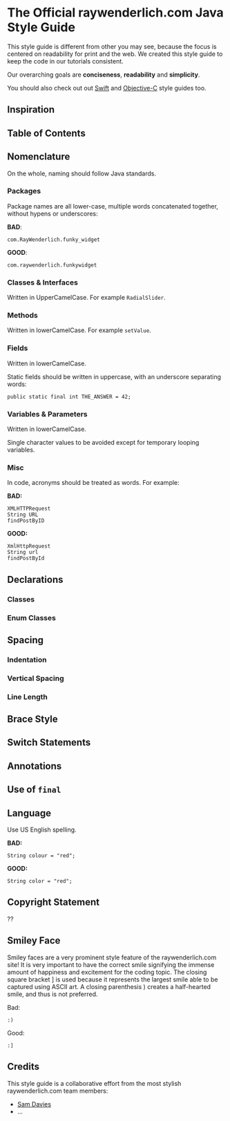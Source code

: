 # The Official raywenderlich.com Java Style Guide

This style guide is different from other you may see, because the focus is
centered on readability for print and the web. We created this style guide to
keep the code in our tutorials consistent.

Our overarching goals are __conciseness__, __readability__ and __simplicity__.

You should also check out out [Swift](https://github.com/raywenderlich/swift-style-guide)
and [Objective-C](https://github.com/raywenderlich/objective-c-style-guide)
style guides too.

## Inspiration


## Table of Contents


## Nomenclature

On the whole, naming should follow Java standards.

### Packages

Package names are all lower-case, multiple words concatenated together, without
hypens or underscores:

__BAD__:

    com.RayWenderlich.funky_widget

__GOOD__:

    com.raywenderlich.funkywidget


### Classes & Interfaces

Written in UpperCamelCase. For example `RadialSlider`. 

### Methods

Written in lowerCamelCase. For example `setValue`.

### Fields

Written in lowerCamelCase.

Static fields should be written in uppercase, with an underscore separating
words:

    public static final int THE_ANSWER = 42;


### Variables & Parameters

Written in lowerCamelCase.

Single character values to be avoided except for temporary looping variables.

### Misc

In code, acronyms should be treated as words. For example:

__BAD:__

    XMLHTTPRequest
    String URL
    findPostByID

__GOOD:__

    XmlHttpRequest
    String url
    findPostById


## Declarations

### Classes

### Enum Classes


## Spacing

### Indentation

### Vertical Spacing

### Line Length


## Brace Style


## Switch Statements


## Annotations


## Use of `final`


## Language

Use US English spelling.

__BAD:__

    String colour = "red";

__GOOD:__

    String color = "red";


## Copyright Statement

??

## Smiley Face
Smiley faces are a very prominent style feature of the raywenderlich.com site!
It is very important to have the correct smile signifying the immense amount of
happiness and excitement for the coding topic. The closing square bracket ] is
used because it represents the largest smile able to be captured using ASCII
art. A closing parenthesis ) creates a half-hearted smile, and thus is not
preferred.

Bad:

    :)

Good:

    :]

## Credits

This style guide is a collaborative effort from the most stylish
raywenderlich.com team members:

- [Sam Davies](github.com/sammyd)
- ...

